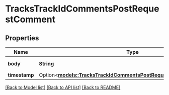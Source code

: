 # TracksTrackIdCommentsPostRequestComment

## Properties

Name | Type | Description | Notes
------------ | ------------- | ------------- | -------------
**body** | **String** | Comment's content | 
**timestamp** | Option<[**models::TracksTrackIdCommentsPostRequestCommentTimestamp**](_tracks__track_id__comments_post_request_comment_timestamp.md)> |  | [optional]

[[Back to Model list]](../README.md#documentation-for-models) [[Back to API list]](../README.md#documentation-for-api-endpoints) [[Back to README]](../README.md)


